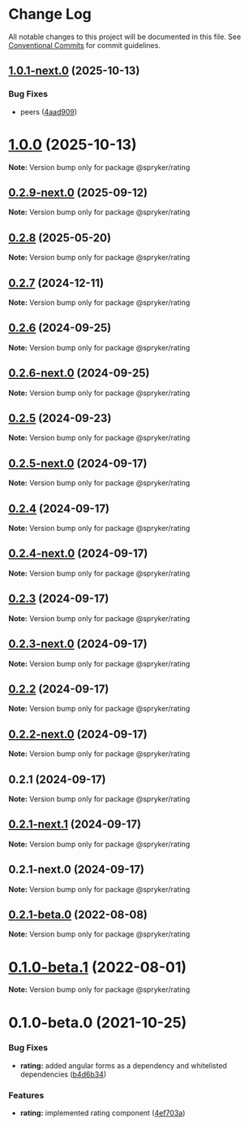 # Change Log

All notable changes to this project will be documented in this file.
See [Conventional Commits](https://conventionalcommits.org) for commit guidelines.

## [1.0.1-next.0](https://github.com/spryker/ui-components/compare/@spryker/rating@1.0.0...@spryker/rating@1.0.1-next.0) (2025-10-13)


### Bug Fixes

* peers ([4aad909](https://github.com/spryker/ui-components/commit/4aad909b629f797c3b8b5e211d5b3a53d0e70d56))





# [1.0.0](https://github.com/spryker/ui-components/compare/@spryker/rating@0.2.9-next.0...@spryker/rating@1.0.0) (2025-10-13)

**Note:** Version bump only for package @spryker/rating





## [0.2.9-next.0](http://172.31.0.22:9292/spryker-internal-ci/ui-components/compare/@spryker/rating@0.2.8...@spryker/rating@0.2.9-next.0) (2025-09-12)

**Note:** Version bump only for package @spryker/rating





## [0.2.8](http://172.31.0.22:9292/spryker-internal-ci/ui-components/compare/@spryker/rating@0.2.7...@spryker/rating@0.2.8) (2025-05-20)

**Note:** Version bump only for package @spryker/rating





## [0.2.7](http://172.31.0.22:9292/spryker-internal-ci/ui-components/compare/@spryker/rating@0.2.6...@spryker/rating@0.2.7) (2024-12-11)

**Note:** Version bump only for package @spryker/rating





## [0.2.6](http://172.31.33.130:9292/spryker-internal-ci/ui-components/compare/@spryker/rating@0.2.5...@spryker/rating@0.2.6) (2024-09-25)

**Note:** Version bump only for package @spryker/rating





## [0.2.6-next.0](http://172.31.33.130:9292/spryker-internal-ci/ui-components/compare/@spryker/rating@0.2.5...@spryker/rating@0.2.6-next.0) (2024-09-25)

**Note:** Version bump only for package @spryker/rating





## [0.2.5](http://172.31.33.130:9292/spryker-internal-ci/ui-components/compare/@spryker/rating@0.2.4...@spryker/rating@0.2.5) (2024-09-23)

**Note:** Version bump only for package @spryker/rating





## [0.2.5-next.0](http://172.31.33.130:9292/spryker-internal-ci/ui-components/compare/@spryker/rating@0.2.4...@spryker/rating@0.2.5-next.0) (2024-09-17)

**Note:** Version bump only for package @spryker/rating





## [0.2.4](http://172.31.33.130:9292/spryker-internal-ci/ui-components/compare/@spryker/rating@0.2.3...@spryker/rating@0.2.4) (2024-09-17)

**Note:** Version bump only for package @spryker/rating





## [0.2.4-next.0](http://172.31.33.130:9292/spryker-internal-ci/ui-components/compare/@spryker/rating@0.2.3...@spryker/rating@0.2.4-next.0) (2024-09-17)

**Note:** Version bump only for package @spryker/rating





## [0.2.3](http://172.31.33.130:9292/spryker-internal-ci/ui-components/compare/@spryker/rating@0.2.2...@spryker/rating@0.2.3) (2024-09-17)

**Note:** Version bump only for package @spryker/rating





## [0.2.3-next.0](http://172.31.33.130:9292/spryker-internal-ci/ui-components/compare/@spryker/rating@0.2.2...@spryker/rating@0.2.3-next.0) (2024-09-17)

**Note:** Version bump only for package @spryker/rating





## [0.2.2](http://172.31.33.130:9292/spryker-internal-ci/ui-components/compare/@spryker/rating@0.2.1...@spryker/rating@0.2.2) (2024-09-17)

**Note:** Version bump only for package @spryker/rating





## [0.2.2-next.0](http://172.31.33.130:9292/spryker-internal-ci/ui-components/compare/@spryker/rating@0.2.1...@spryker/rating@0.2.2-next.0) (2024-09-17)

**Note:** Version bump only for package @spryker/rating





## 0.2.1 (2024-09-17)

**Note:** Version bump only for package @spryker/rating





## [0.2.1-next.1](http://172.31.33.130:9292/spryker-internal-ci/ui-components/compare/@spryker/rating@0.2.1-next.0...@spryker/rating@0.2.1-next.1) (2024-09-17)

**Note:** Version bump only for package @spryker/rating





## 0.2.1-next.0 (2024-09-17)

**Note:** Version bump only for package @spryker/rating





## [0.2.1-beta.0](https://github.com/spryker/ui-components/compare/@spryker/rating@0.1.0-beta.1...@spryker/rating@0.2.1-beta.0) (2022-08-08)

**Note:** Version bump only for package @spryker/rating





# [0.1.0-beta.1](https://github.com/spryker/ui-components/compare/@spryker/rating@0.1.0-beta.0...@spryker/rating@0.1.0-beta.1) (2022-08-01)

**Note:** Version bump only for package @spryker/rating





# 0.1.0-beta.0 (2021-10-25)


### Bug Fixes

* **rating:** added angular forms as a dependency and whitelisted dependencies ([b4d6b34](https://github.com/spryker/ui-components/commit/b4d6b346b47d396a35cf39be8f2a5f3ba0aff4fa))


### Features

* **rating:** implemented rating component ([4ef703a](https://github.com/spryker/ui-components/commit/4ef703a311aa9d99d9ac07c9261565285f73ca8d))
